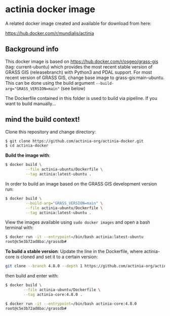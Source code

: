 # actinia docker image

A related docker image created and available for download from here:

https://hub.docker.com/r/mundialis/actinia

## Background info

This docker image is based on https://hub.docker.com/r/osgeo/grass-gis (tag: current-ubuntu) which provides the most recent stable version of GRASS GIS (releasebranch) with Python3 and PDAL support. For most recent version of GRASS GIS, change base image to grass-gis:main-ubuntu.
This can be done using the build argument `--build-arg="GRASS_VERSION=main"` (see below)

The Dockerfile contained in this folder is used to build via pipeline.
If you want to build manually...
## mind the build context!

Clone this repository and change directory:

```bash
$ git clone https://github.com/actinia-org/actinia-docker.git
$ cd actinia-docker
```

__Build the image with__:

```bash
$ docker build \
         --file actinia-ubuntu/Dockerfile \
         --tag actinia:latest-ubuntu .
```

In order to build an image based on the GRASS GIS development version run:

```bash
$ docker build \
         --build-arg="GRASS_VERSION=main" \
         --file actinia-ubuntu/Dockerfile \
         --tag actinia:latest-ubuntu .
```

View the images available using `sudo docker images` and open a bash terminal with:

```bash
$ docker run -it --entrypoint=/bin/bash actinia:latest-ubuntu
root@c5e3b72ad8ba:/grassdb#
```

__To build a stable version__:
Update the line in the Dockerfile, where actinia-core is cloned and set it
to a certain version:
```bash
git clone --branch 4.8.0 --depth 1 https://github.com/actinia-org/actinia-core.git
```

then build and enter with:

```bash
$ docker build \
        --file actinia-ubuntu/Dockerfile \
        --tag actinia-core:4.8.0 .

$ docker run -it --entrypoint=/bin/bash actinia-core:4.8.0
root@c5e3b72ad8ba:/grassdb#
```
